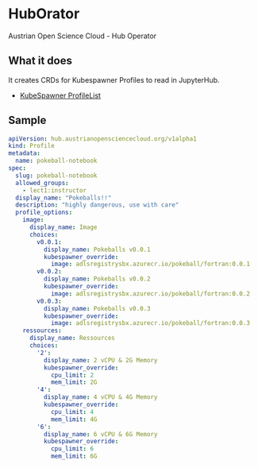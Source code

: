 # HubOrator

Austrian Open Science Cloud - Hub Operator

## What it does

It creates CRDs for Kubespawner Profiles to read in JupyterHub.

- [KubeSpawner ProfileList](https://jupyterhub-kubespawner.readthedocs.io/en/latest/spawner.html#kubespawner.KubeSpawner.profile_list)

## Sample

```yaml
apiVersion: hub.austrianopensciencecloud.org/v1alpha1
kind: Profile
metadata:
  name: pokeball-notebook
spec: 
  slug: pokeball-notebook
  allowed_groups:
    - lect1:instructor
  display_name: "Pokeballs!!"
  description: "highly dangerous, use with care"
  profile_options:
    image:
      display_name: Image
      choices:
        v0.0.1:
          display_name: Pokeballs v0.0.1
          kubespawner_override:
            image: adlsregistrysbx.azurecr.io/pokeball/fortran:0.0.1
        v0.0.2:
          display_name: Pokeballs v0.0.2
          kubespawner_override:
            image: adlsregistrysbx.azurecr.io/pokeball/fortran:0.0.2
        v0.0.3:
          display_name: Pokeballs v0.0.3
          kubespawner_override:
            image: adlsregistrysbx.azurecr.io/pokeball/fortran:0.0.3
    ressources:
      display_name: Ressources
      choices:
        '2':
          display_name: 2 vCPU & 2G Memory
          kubespawner_override:
            cpu_limit: 2
            mem_limit: 2G
        '4':
          display_name: 4 vCPU & 4G Memory
          kubespawner_override:
            cpu_limit: 4
            mem_limit: 4G
        '6':
          display_name: 6 vCPU & 6G Memory
          kubespawner_override:
            cpu_limit: 6
            mem_limit: 6G

```